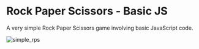# Rock Paper Scissors - Basic JS

A very simple Rock Paper Scissors game involving basic JavaScript code.

![simple_rps](/assets/img/simple_rps.png)